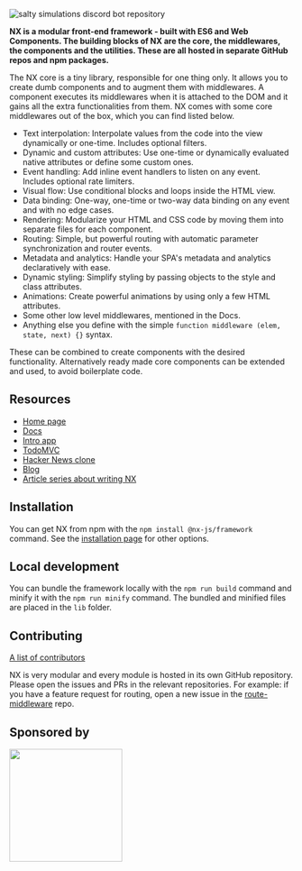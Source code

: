 ![salty simulations discord bot repository](https://user-images.githubusercontent.com/26278705/120645097-55d3de00-c478-11eb-8b9b-6ec866f6c882.png)

**NX is a modular front-end framework - built with ES6 and Web Components. The building
blocks of NX are the core, the middlewares, the components and the utilities. These are
all hosted in separate GitHub repos and npm packages.**

The NX core is a tiny library, responsible for one thing only. It allows you to create dumb components and to augment them with middlewares. A component executes its middlewares when it is attached to the DOM and it gains all the extra functionalities from them. NX comes with some core middlewares out of the box, which you can find listed below.

- Text interpolation: Interpolate values from the code into the view dynamically or one-time. Includes optional filters.
- Dynamic and custom attributes: Use one-time or dynamically evaluated native attributes or define some custom ones.
- Event handling: Add inline event handlers to listen on any event. Includes optional rate limiters.
- Visual flow: Use conditional blocks and loops inside the HTML view.
- Data binding: One-way, one-time or two-way data binding on any event and with no edge cases.
- Rendering: Modularize your HTML and CSS code by moving them into separate files for each component.
- Routing: Simple, but powerful routing with automatic parameter synchronization and router events.
- Metadata and analytics: Handle your SPA's metadata and analytics declaratively with ease.
- Dynamic styling: Simplify styling by passing objects to the style and class attributes.
- Animations: Create powerful animations by using only a few HTML attributes.
- Some other low level middlewares, mentioned in the Docs.
- Anything else you define with the simple `function middleware (elem, state, next) {}` syntax.

These can be combined to create components with the desired functionality.
Alternatively ready made core components can be extended and used,
to avoid boilerplate code.

## Resources

- [Home page](http://nx-framework.com/)
- [Docs](http://nx-framework.com/docs)
- [Intro app](https://github.com/nx-js/intro-example)
- [TodoMVC](https://github.com/nx-js/todomvc-example)
- [Hacker News clone](https://github.com/nx-js/hackernews-example)
- [Blog](http://nx-framework.com/blog/public)
- [Article series about writing NX](https://blog.risingstack.com/writing-a-javascript-framework-project-structuring/)

## Installation

You can get NX from npm with the `npm install @nx-js/framework` command. See the
[installation page](http://nx-framework.com/install) for other options.

## Local development

You can bundle the framework locally with the `npm run build` command and minify it
with the `npm run minify` command. The bundled and minified files are placed in the
`lib` folder.

## Contributing

[A list of contributors](/contributors.md)

NX is very modular and every module is hosted in its own GitHub repository. Please
open the issues and PRs in the relevant repositories. For example: if you have a feature
request for routing, open a new issue in the
[route-middleware](https://github.com/nx-js/route-middleware) repo.

## Sponsored by

<a href="https://trace.risingstack.com/">
  <img src="http://nx-framework.com/images/trace_colored.svg" width="200" />
</a>
